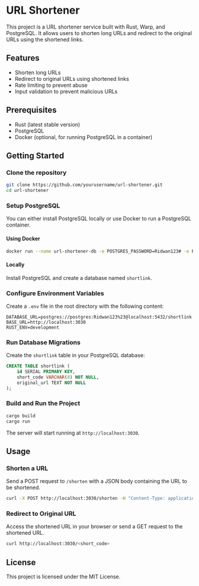 # URL Shortener

This project is a URL shortener service built with Rust, Warp, and PostgreSQL. It allows users to shorten long URLs and redirect to the original URLs using the shortened links.

## Features

- Shorten long URLs
- Redirect to original URLs using shortened links
- Rate limiting to prevent abuse
- Input validation to prevent malicious URLs

## Prerequisites

- Rust (latest stable version)
- PostgreSQL
- Docker (optional, for running PostgreSQL in a container)

## Getting Started

### Clone the repository

```sh
git clone https://github.com/yourusername/url-shortener.git
cd url-shortener
```

### Setup PostgreSQL

You can either install PostgreSQL locally or use Docker to run a PostgreSQL container.

#### Using Docker

```sh
docker run --name url-shortener-db -e POSTGRES_PASSWORD=Ridwan123# -e POSTGRES_DB=shortlink -p 5432:5432 -d postgres
```

#### Locally

Install PostgreSQL and create a database named `shortlink`.

### Configure Environment Variables

Create a `.env` file in the root directory with the following content:

```properties
DATABASE_URL=postgres://postgres:Ridwan123%23@localhost:5432/shortlink
BASE_URL=http://localhost:3030
RUST_ENV=development
```

### Run Database Migrations

Create the `shortlink` table in your PostgreSQL database:

```sql
CREATE TABLE shortlink (
    id SERIAL PRIMARY KEY,
    short_code VARCHAR(8) NOT NULL,
    original_url TEXT NOT NULL
);
```

### Build and Run the Project

```sh
cargo build
cargo run
```

The server will start running at `http://localhost:3030`.

## Usage

### Shorten a URL

Send a POST request to `/shorten` with a JSON body containing the URL to be shortened.

```sh
curl -X POST http://localhost:3030/shorten -H "Content-Type: application/json" -d '{"url": "https://example.com"}'
```

### Redirect to Original URL

Access the shortened URL in your browser or send a GET request to the shortened URL.

```sh
curl http://localhost:3030/<short_code>
```

## License

This project is licensed under the MIT License.
